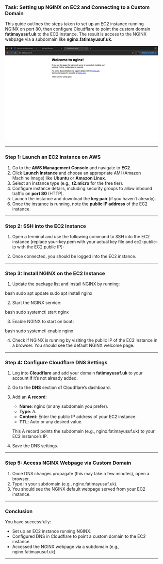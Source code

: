 ### Task: Setting up NGINX on EC2 and Connecting to a Custom Domain


This guide outlines the steps taken to set up an EC2 instance running NGINX on port 80, then configure Cloudflare to point the custom domain **fatimayusuf.uk** to the EC2 instance. The result is access to the NGINX webpage via a subdomain like **nginx.fatimayusuf.uk**.


![Screenshot](./Screenshot%202025-03-02%20at%2010.09.48.png)


---

### Step 1: Launch an EC2 Instance on AWS

1. Go to the **AWS Management Console** and navigate to **EC2**.
2. Click **Launch Instance** and choose an appropriate AMI (Amazon Machine Image) like **Ubuntu** or **Amazon Linux**.
3. Select an instance type (e.g., **t2.micro** for the free tier).
4. Configure instance details, including security groups to allow inbound traffic on **port 80** (HTTP).
5. Launch the instance and download the **key pair** (if you haven’t already).
6. Once the instance is running, note the **public IP address** of the EC2 instance.

---

### Step 2: SSH into the EC2 Instance

1. Open a terminal and use the following command to SSH into the EC2 instance (replace your-key.pem with your actual key file and ec2-public-ip with the EC2 public IP):


2. Once connected, you should be logged into the EC2 instance.

---

### Step 3: Install NGINX on the EC2 Instance

1. Update the package list and install NGINX by running:

   
bash
   sudo apt update
   sudo apt install nginx


2. Start the NGINX service:

   
bash
   sudo systemctl start nginx


3. Enable NGINX to start on boot:

   
bash
   sudo systemctl enable nginx


4. Check if NGINX is running by visiting the public IP of the EC2 instance in a browser. You should see the default NGINX welcome page.

---

### Step 4: Configure Cloudflare DNS Settings

1. Log into **Cloudflare** and add your domain **fatimayusuf.uk** to your account if it’s not already added.
2. Go to the **DNS** section of Cloudflare’s dashboard.
3. Add an **A record**:
   - **Name**: nginx (or any subdomain you prefer).
   - **Type**: A.
   - **Content**: Enter the public IP address of your EC2 instance.
   - **TTL**: Auto or any desired value.

   This A record points the subdomain (e.g., nginx.fatimayusuf.uk) to your EC2 instance’s IP.

4. Save the DNS settings.

---

### Step 5: Access NGINX Webpage via Custom Domain

1. Once DNS changes propagate (this may take a few minutes), open a browser.
2. Type in your subdomain (e.g., nginx.fatimayusuf.uk).
3. You should see the NGINX default webpage served from your EC2 instance.

---

### Conclusion

You have successfully:
- Set up an EC2 instance running NGINX.
- Configured DNS in Cloudflare to point a custom domain to the EC2 instance.
- Accessed the NGINX webpage via a subdomain (e.g., nginx.fatimayusuf.uk).

---
